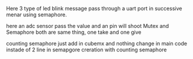 Here 3 type of led blink message pass through a uart port in successive menar using semaphore.

here an adc sensor pass the value and an pin will shoot Mutex and Semaphore both are same thing, one take and one give

counting semaphore just add in cubemx and nothing change in main code instade of 2 line in semapgore creration with counting semaphore
